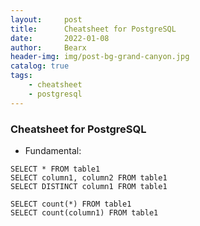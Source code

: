 ```yaml
---
layout:     post
title:      Cheatsheet for PostgreSQL
date:       2022-01-08
author:     Bearx
header-img: img/post-bg-grand-canyon.jpg
catalog: true
tags:
    - cheatsheet
    - postgresql
---
```


### Cheatsheet for PostgreSQL

* Fundamental:

```
SELECT * FROM table1
SELECT column1, column2 FROM table1
SELECT DISTINCT column1 FROM table1

SELECT count(*) FROM table1
SELECT count(column1) FROM table1


```

